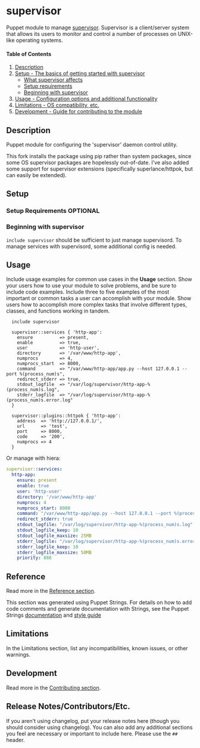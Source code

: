 # supervisor

Puppet module to manage [supervisor](http://supervisord.org/). Supervisor is a client/server system that allows its users to monitor and control a number of processes on UNIX-like operating systems.


#### Table of Contents

1. [Description](#description)
2. [Setup - The basics of getting started with supervisor](#setup)
    * [What supervisor affects](#what-supervisor-affects)
    * [Setup requirements](#setup-requirements)
    * [Beginning with supervisor](#beginning-with-supervisor)
3. [Usage - Configuration options and additional functionality](#usage)
4. [Limitations - OS compatibility, etc.](#limitations)
5. [Development - Guide for contributing to the module](#development)

## Description

Puppet module for configuring the 'supervisor' daemon control
utility. 

This fork installs the package using pip rather than system packages, since some OS supervisor packages are hopelessly out-of-date. I've also added 
some support for supervisor extensions (specifically superlance/httpok, but can easily be extended).

## Setup

### Setup Requirements **OPTIONAL**

### Beginning with supervisor

`include supervisor` should be sufficient to just manage supervisord. To manage services with supervisord, some additional config is needed.

## Usage

Include usage examples for common use cases in the **Usage** section. Show your users how to use your module to solve problems, and be sure to include code examples. Include three to five examples of the most important or common tasks a user can accomplish with your module. Show users how to accomplish more complex tasks that involve different types, classes, and functions working in tandem.

```puppet
  include supervisor

  supervisor::services { 'http-app':
    ensure          => present,
    enable          => true,
    user            => 'http-user',
    directory       => '/var/www/http-app',
    numprocs        => 4,
    numprocs_start  => 8000,
    command         => "/var/www/http-app/app.py --host 127.0.0.1 --port %(process_num)s",
    redirect_stderr => true,
    stdout_logfile  => "/var/log/supervivor/http-app-%(process_num)s.log",
    stderr_logfile  => "/var/log/supervisor/http-app-%(process_num)s.error.log"
  }

  supervisor::plugins::httpok { 'http-app':
    address  => 'http://127.0.0.1/',
    url      => 'test',
    port     => 8000,
    code     => '200',
    numprocs => 4
  }
```

Or manage with hiera:

```yaml
supervisor::services:
  http-app:
    ensure: present
    enable: true
    user: 'http-user'
    directory: '/var/www/http-app'
    numprocs: 4
    numprocs_start: 8000
    command: "/var/www/http-app/app.py --host 127.0.0.1 --port %(process_num)s"
    redirect_stderr: true
    stdout_logfile: "/var/log/supervivor/http-app-%(process_num)s.log"
    stdout_logfile_keep: 10
    stdout_logfile_maxsize: 25MB
    stderr_logfile: "/var/log/supervisor/http-app-%(process_num)s.error.log"
    stderr_logfile_keep: 10
    stderr_logfile_maxsize: 50MB
    priority: 888
```

## Reference

Read more in the [Reference section](REFERENCE.md).

This section was generated using Puppet Strings. For details on how to add code comments and generate documentation with Strings, see the Puppet Strings [documentation](https://puppet.com/docs/puppet/latest/puppet_strings.html) and [style guide](https://puppet.com/docs/puppet/latest/puppet_strings_style.html)

## Limitations

In the Limitations section, list any incompatibilities, known issues, or other warnings.

## Development

Read more in the [Contributing section](CONTRIBUTING.md).

## Release Notes/Contributors/Etc.

If you aren't using changelog, put your release notes here (though you should consider using changelog). You can also add any additional sections you feel are necessary or important to include here. Please use the `## ` header.
